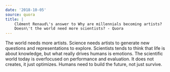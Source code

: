 ```yaml
---
date: '2018-10-05'
source: quora
title: |
    Clément Renaud\'s answer to Why are millennials becoming artists?
    Doesn\'t the world need more scientists? - Quora
---
```


The world needs more artists. Science needs artists to generate new
questions and representations to explore. Scientists tends to think that
life is about knowledge, but what really drives humans is emotions. The
scientific world today is overfocused on performance and evaluation. It
does not creates, it just optimizes. Humans need to build the future,
not just survive.
